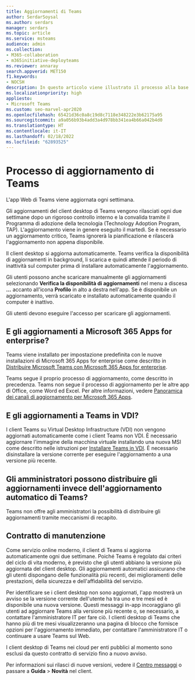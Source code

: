 ```yaml
---
title: Aggiornamenti di Teams
author: SerdarSoysal
ms.author: serdars
manager: serdars
ms.topic: article
ms.service: msteams
audience: admin
ms.collection:
- M365-collaboration
- m365initiative-deployteams
ms.reviewer: annaray
search.appverid: MET150
f1.keywords:
- NOCSH
description: In questo articolo viene illustrato il processo alla base dell'aggiornamento del client desktop di Microsoft Teams.
ms.localizationpriority: high
appliesto:
- Microsoft Teams
ms.custom: seo-marvel-apr2020
ms.openlocfilehash: 65421d36c0a8c19d8c7118e348222e3b62175a95
ms.sourcegitcommit: a9a056b93b4add3a4d978bb341ea4b66a042b4d0
ms.translationtype: HT
ms.contentlocale: it-IT
ms.lasthandoff: 02/18/2022
ms.locfileid: "62893525"
---
```

# <a name="teams-update-process"></a>Processo di aggiornamento di Teams

L'app Web di Teams viene aggiornata ogni settimana.

Gli aggiornamenti del client desktop di Teams vengono rilasciati ogni due settimane dopo un rigoroso controllo interno e la convalida tramite il Programma di adozione della tecnologia (Technology Adoption Program, TAP). L'aggiornamento viene in genere eseguito il martedì. Se è necessario un aggiornamento critico, Teams ignorerà la pianificazione e rilascerà l'aggiornamento non appena disponibile.

Il client desktop si aggiorna automaticamente. Teams verifica la disponibilità di aggiornamenti in background, li scarica e quindi attende il periodo di inattività sul computer prima di installare automaticamente l'aggiornamento.

Gli utenti possono anche scaricare manualmente gli aggiornamenti selezionando **Verifica la disponibilità di aggiornamenti** nel menu a discesa **...** accanto all'icona **Profilo** in alto a destra nell'app. Se è disponibile un aggiornamento, verrà scaricato e installato automaticamente quando il computer è inattivo.

Gli utenti devono eseguire l'accesso per scaricare gli aggiornamenti.

## <a name="what-about-updates-to-microsoft-365-apps-for-enterprise"></a>E gli aggiornamenti a Microsoft 365 Apps for enterprise?

Teams viene installato per impostazione predefinita con le nuove installazioni di Microsoft 365 Apps for enterprise come descritto in [Distribuire Microsoft Teams con Microsoft 365 Apps for enterprise](/DeployOffice/teams-install).

Teams segue il proprio processo di aggiornamento, come descritto in precedenza. Teams non segue il processo di aggiornamento per le altre app di Office, come Word ed Excel. Per altre informazioni, vedere [Panoramica dei canali di aggiornamento per Microsoft 365 Apps](/DeployOffice/overview-update-channels).

## <a name="what-about-updates-to-teams-on-vdi"></a>E gli aggiornamenti a Teams in VDI?


I client Teams su Virtual Desktop Infrastructure (VDI) non vengono aggiornati automaticamente come i client Teams non VDI. È necessario aggiornare l'immagine della macchina virtuale installando una nuova MSI come descritto nelle istruzioni per [Installare Teams in VDI](teams-for-vdi.md). È necessario disinstallare la versione corrente per eseguire l'aggiornamento a una versione più recente.

## <a name="can-admins-deploy-updates-instead-of-teams-auto-updating"></a>Gli amministratori possono distribuire gli aggiornamenti invece dell'aggiornamento automatico di Teams?

Teams non offre agli amministratori la possibilità di distribuire gli aggiornamenti tramite meccanismi di recapito.

## <a name="servicing-agreement"></a>Contratto di manutenzione

Come servizio online moderno, il client di Teams si aggiorna automaticamente ogni due settimane. Poiché Teams è regolato dai criteri del ciclo di vita moderno, è previsto che gli utenti abbiano la versione più aggiornata del client desktop. Gli aggiornamenti automatici assicurano che gli utenti dispongano delle funzionalità più recenti, dei miglioramenti delle prestazioni, della sicurezza e dell'affidabilità del servizio.

Per identificare se i client desktop non sono aggiornati, l'app mostrerà un avviso se la versione corrente dell'utente ha tra uno e tre mesi ed è disponibile una nuova versione. Questi messaggi in-app incoraggiano gli utenti ad aggiornare Teams alla versione più recente o, se necessario, a contattare l'amministratore IT per fare ciò. I clienti desktop di Teams che hanno più di tre mesi visualizzeranno una pagina di blocco che fornisce opzioni per l'aggiornamento immediato, per contattare l'amministratore IT o continuare a usare Teams sul Web.

I client desktop di Teams nei cloud per enti pubblici al momento sono esclusi da questo contratto di servizio fino a nuovo avviso.

Per informazioni sui rilasci di nuove versioni, vedere il [Centro messaggi](https://admin.microsoft.com/AdminPortal/Home#/MessageCenter) o passare a **Guida** > **Novità** nel client.
